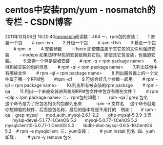 # centos中安装rpm/yum - nosmatch的专栏 - CSDN博客
2011年12月06日 16:20:40[nosmatch](https://me.csdn.net/HDUTigerkin)阅读数：464
一、rpm包的安装：
      1.安装一个包
　　# rpm -ivh
　　2.升级一个包
　　# rpm -Uvh
　　3.移走一个包
　　# rpm -e
　　4.安装参数
　　--force 即使覆盖属于其它包的文件也强迫安装
　　--nodeps 如果该RPM包的安装依赖其它包，即使其它包没装，也强迫安装。
　　5.查询一个包是否被安装
　　# rpm -q < rpm package name>
　　6.得到被安装的包的信息
　　# rpm -qi < rpm package name>
　　7.列出该包中有哪些文件
　　# rpm -ql < rpm package name>
　　8.列出服务器上的一个文件属于哪一个RPM包
　　#rpm -qf
　　9.可综合好几个参数一起用
　　# rpm -qil < rpm package name>
　　10.列出所有被安装的rpm package
　　# rpm -qa
　　11.列出一个未被安装进系统的RPM包文件中包含有哪些文件？
　　# rpm -qilp < rpm package name>
二、rpm包的卸载：
      rpm -qa | grep 包名
     这个命令是为了把包名相关的包都列出来     
      rpm -e 文件名
    这个命令就是你想卸载的软件，后面是包名称，最后的版本号是不用打的
   例如：
     # rpm -qa |  grep mysql
      mod_auth_mysql-2.6.1-2.2 
      php-mysql-5.3.9-3.15 
      mysql-devel-5.1.77-1.CenOS 5.2
      mysql-5.0.77-1.CenOS 5.2
      mysqlclient10-5.0.77-1.CentOS 5.2
      libdbi-dbd-mysql-0.6.5-10.CentOS 5.2
   # rpm -e mysqlclient
 三、yum安装：
       # yum install 包名
 四、yum卸载：
       # yum -y remove 包名
